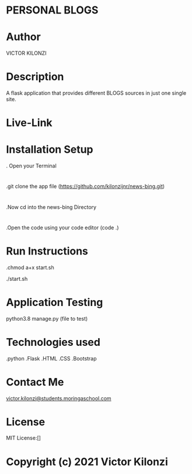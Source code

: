 # PERSONAL BLOGS
#
# Author
VICTOR KILONZI
#
# Description
A flask application that provides different BLOGS sources in just one single site.

# Live-Link
 #
# Installation Setup
. Open your Terminal
#
.git clone the app file (https://github.com/kilonzijnr/news-bing.git)
#
.Now cd into the news-bing Directory 
#

.Open the code using your code editor (code .)

# Run Instructions

.chmod a+x start.sh

./start.sh

# Application Testing
python3.8 manage.py (file to test)

# Technologies used
.python
.Flask
.HTML
.CSS
.Bootstrap

# Contact Me
victor.kilonzi@students.moringaschool.com

# License
MIT License:[]

# Copyright (c) 2021 Victor Kilonzi
